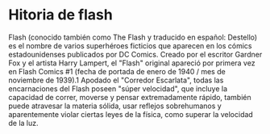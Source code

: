 # Hitoria de flash

Flash (conocido también como The Flash y traducido en español:
Destello) es el nombre de varios superhéroes ficticios que aparecen 
en los cómics estadounidenses publicados por DC Comics. Creado por 
el escritor Gardner Fox y el artista Harry Lampert, el "Flash" original 
apareció por primera vez en Flash Comics #1 (fecha de portada de enero 
de 1940 / mes de noviembre de 1939).1​ Apodado el "Corredor Escarlata", 
todas las encarnaciones del Flash poseen "súper velocidad", que incluye 
la capacidad de correr, moverse y pensar extremadamente rápido, también 
puede atravesar la materia sólida, usar reflejos sobrehumanos y aparentemente 
violar ciertas leyes de la física, como superar la velocidad de la luz. 
